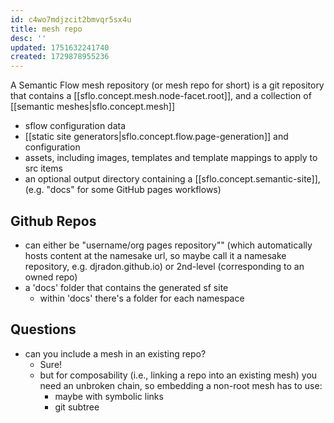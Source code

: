 ```yaml
---
id: c4wo7mdjzcit2bmvqr5sx4u
title: mesh repo
desc: ''
updated: 1751632241740
created: 1729878955236
---
```


A Semantic Flow mesh repository (or mesh repo for short) is a git repository that contains a [[sflo.concept.mesh.node-facet.root]], and a collection of [[semantic meshes|sflo.concept.mesh]]
  - sflow configuration data
  - [[static site generators|sflo.concept.flow.page-generation]] and configuration
  - assets, including images, templates and template mappings to apply to src items
  - an optional output directory containing a [[sflo.concept.semantic-site]], (e.g. "docs" for some GitHub pages workflows)

 

## Github Repos

- can either be "username/org pages repository"" (which automatically hosts content at the namesake url, so maybe call it a namesake repository, e.g. djradon.github.io) or 2nd-level (corresponding to an owned repo)
- a 'docs' folder that contains the generated sf site
    - within 'docs' there's a folder for each namespace
  
## Questions

- can you include a mesh in an existing repo?
  - Sure!
  - but for composability (i.e., linking a repo into an existing mesh) you need an unbroken chain, so embedding a non-root mesh has to use: 
    - maybe with symbolic links
    - git subtree


